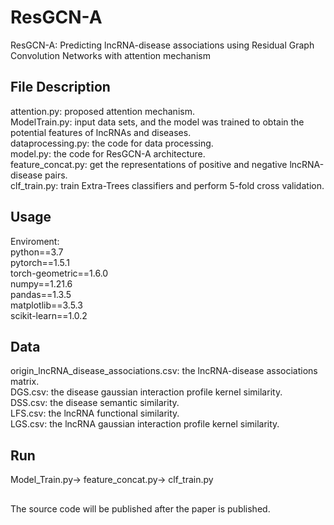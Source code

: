 # ResGCN-A
ResGCN-A: Predicting lncRNA-disease associations using Residual Graph Convolution Networks with attention mechanism

## File Description 
attention.py: proposed attention mechanism.  
ModelTrain.py: input data sets, and the model was trained to obtain the potential features of lncRNAs and diseases.  
dataprocessing.py: the code for data processing.  
model.py: the code for ResGCN-A architecture.  
feature_concat.py: get the representations of positive and negative lncRNA-disease pairs.  
clf_train.py: train Extra-Trees classifiers and perform 5-fold cross validation.

## Usage
Enviroment:  
python==3.7  
pytorch==1.5.1  
torch-geometric==1.6.0  
numpy==1.21.6  
pandas==1.3.5  
matplotlib==3.5.3  
scikit-learn==1.0.2  

## Data
origin_lncRNA_disease_associations.csv: the lncRNA-disease associations matrix.  
DGS.csv: the disease gaussian interaction profile kernel similarity.  
DSS.csv: the disease semantic similarity.  
LFS.csv: the lncRNA functional similarity.  
LGS.csv: the lncRNA gaussian interaction profile kernel similarity.  
 
## Run
Model_Train.py-> feature_concat.py-> clf_train.py

##
The source code will be published after the paper is published.
